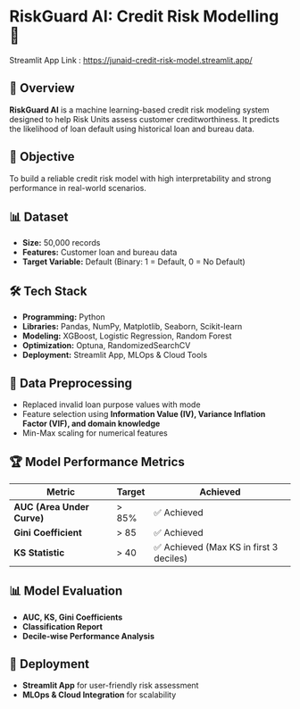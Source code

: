 # RiskGuard AI: Credit Risk Modelling 🚀

Streamlit App Link : https://junaid-credit-risk-model.streamlit.app/

## 📌 Overview  
**RiskGuard AI** is a machine learning-based credit risk modeling system designed to help Risk Units assess customer creditworthiness. It predicts the likelihood of loan default using historical loan and bureau data.

## 🎯 Objective  
To build a reliable credit risk model with high interpretability and strong performance in real-world scenarios.

## 📊 Dataset  
- **Size:** 50,000 records  
- **Features:** Customer loan and bureau data  
- **Target Variable:** Default (Binary: 1 = Default, 0 = No Default)  

## 🛠️ Tech Stack  
- **Programming:** Python  
- **Libraries:** Pandas, NumPy, Matplotlib, Seaborn, Scikit-learn  
- **Modeling:** XGBoost, Logistic Regression, Random Forest  
- **Optimization:** Optuna, RandomizedSearchCV  
- **Deployment:** Streamlit App, MLOps & Cloud Tools  

## 🔄 Data Preprocessing  
- Replaced invalid loan purpose values with mode  
- Feature selection using **Information Value (IV), Variance Inflation Factor (VIF), and domain knowledge**  
- Min-Max scaling for numerical features  

## 🏆 Model Performance Metrics  
| Metric | Target | Achieved |
|--------|--------|----------|
| **AUC (Area Under Curve)** | > 85% | ✅ Achieved |
| **Gini Coefficient** | > 85 | ✅ Achieved |
| **KS Statistic** | > 40 | ✅ Achieved (Max KS in first 3 deciles) |

## 📊 Model Evaluation  
- **AUC, KS, Gini Coefficients**  
- **Classification Report**  
- **Decile-wise Performance Analysis**  

## 🚀 Deployment  
- **Streamlit App** for user-friendly risk assessment  
- **MLOps & Cloud Integration** for scalability  
